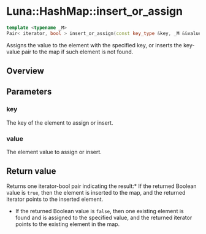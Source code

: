 # Luna::HashMap::insert_or_assign

```c++
template <typename _M>
Pair< iterator, bool > insert_or_assign(const key_type &key, _M &&value)
```

Assigns the value to the element with the specified key, or inserts the key-value pair to the map if such element is not found. 

## Overview


## Parameters
### key
The key of the element to assign or insert. 

### value
The element value to assign or insert. 

## Return value
Returns one iterator-bool pair indicating the result:* If the returned Boolean value is `true`, then the element is inserted to the map, and the returned iterator points to the inserted element.

* If the returned Boolean value is `false`, then one existing element is found and is assigned to the specified value, and the returned iterator points to the existing element in the map. 

